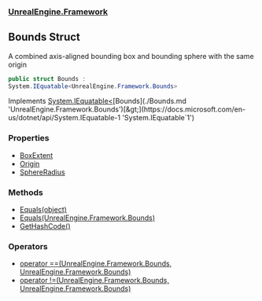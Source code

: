 ### [UnrealEngine.Framework](./UnrealEngine-Framework.md 'UnrealEngine.Framework')
## Bounds Struct
A combined axis-aligned bounding box and bounding sphere with the same origin  
```csharp
public struct Bounds :
System.IEquatable<UnrealEngine.Framework.Bounds>
```
Implements [System.IEquatable&lt;](https://docs.microsoft.com/en-us/dotnet/api/System.IEquatable-1 'System.IEquatable`1')[Bounds](./Bounds.md 'UnrealEngine.Framework.Bounds')[&gt;](https://docs.microsoft.com/en-us/dotnet/api/System.IEquatable-1 'System.IEquatable`1')  
### Properties
- [BoxExtent](./Bounds-BoxExtent.md 'UnrealEngine.Framework.Bounds.BoxExtent')
- [Origin](./Bounds-Origin.md 'UnrealEngine.Framework.Bounds.Origin')
- [SphereRadius](./Bounds-SphereRadius.md 'UnrealEngine.Framework.Bounds.SphereRadius')
### Methods
- [Equals(object)](./Bounds-Equals(object).md 'UnrealEngine.Framework.Bounds.Equals(object)')
- [Equals(UnrealEngine.Framework.Bounds)](./Bounds-Equals(Bounds).md 'UnrealEngine.Framework.Bounds.Equals(UnrealEngine.Framework.Bounds)')
- [GetHashCode()](./Bounds-GetHashCode().md 'UnrealEngine.Framework.Bounds.GetHashCode()')
### Operators
- [operator ==(UnrealEngine.Framework.Bounds, UnrealEngine.Framework.Bounds)](./Bounds-op_Equality(Bounds_Bounds).md 'UnrealEngine.Framework.Bounds.op_Equality(UnrealEngine.Framework.Bounds, UnrealEngine.Framework.Bounds)')
- [operator !=(UnrealEngine.Framework.Bounds, UnrealEngine.Framework.Bounds)](./Bounds-op_Inequality(Bounds_Bounds).md 'UnrealEngine.Framework.Bounds.op_Inequality(UnrealEngine.Framework.Bounds, UnrealEngine.Framework.Bounds)')

